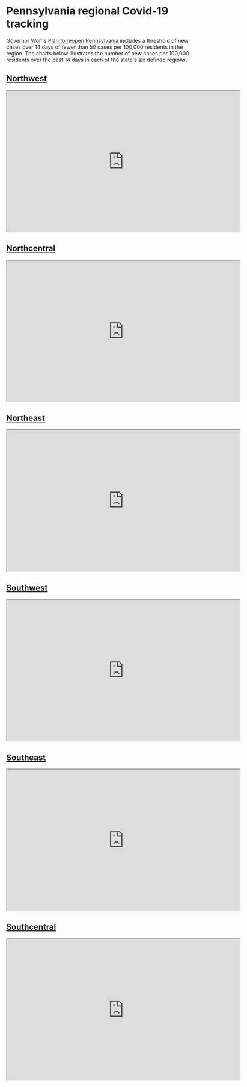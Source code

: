 # Pennsylvania regional Covid-19 tracking

Governor Wolf's [Plan to reopen Pennsylvania](https://www.governor.pa.gov/process-to-reopen-pennsylvania/) includes 
a threshold of new cases over 14 days of fewer than 50 cases per 100,000 residents in the region. The charts below
illustrates the number of new cases per 100,000 residents over the past 14 days in each of the state's six defined 
regions.

## [Northwest](northwest.html)
<iframe src="https://docs.google.com/spreadsheets/d/e/2PACX-1vRUEa-enTZGakPjq1Vi9Su-bZGc2uxAC207L1Pzo6ASRCqBlDrp2Pq5KJOBsVlUdN12c2loh7otY0ng/pubchart?oid=1011393421&amp;format=interactive" width="620px" height="375px"></iframe>

## [Northcentral](northcentral.html)
<iframe src="https://docs.google.com/spreadsheets/d/e/2PACX-1vRUEa-enTZGakPjq1Vi9Su-bZGc2uxAC207L1Pzo6ASRCqBlDrp2Pq5KJOBsVlUdN12c2loh7otY0ng/pubchart?oid=896522970&amp;format=interactive" width="620px" height="375px"></iframe>

## [Northeast](northeast.html)
<iframe src="https://docs.google.com/spreadsheets/d/e/2PACX-1vRUEa-enTZGakPjq1Vi9Su-bZGc2uxAC207L1Pzo6ASRCqBlDrp2Pq5KJOBsVlUdN12c2loh7otY0ng/pubchart?oid=676846551&amp;format=interactive" width="620px" height="375px"></iframe>

## [Southwest](southwest.html)
<iframe src="https://docs.google.com/spreadsheets/d/e/2PACX-1vRUEa-enTZGakPjq1Vi9Su-bZGc2uxAC207L1Pzo6ASRCqBlDrp2Pq5KJOBsVlUdN12c2loh7otY0ng/pubchart?oid=1558591837&amp;format=interactive" width="620px" height="375px"></iframe>

## [Southeast](southeast.html)
<iframe src="https://docs.google.com/spreadsheets/d/e/2PACX-1vRUEa-enTZGakPjq1Vi9Su-bZGc2uxAC207L1Pzo6ASRCqBlDrp2Pq5KJOBsVlUdN12c2loh7otY0ng/pubchart?oid=680458364&amp;format=interactive" width="620px" height="375px"></iframe>

## [Southcentral](southcentral.html)
<iframe src="https://docs.google.com/spreadsheets/d/e/2PACX-1vRUEa-enTZGakPjq1Vi9Su-bZGc2uxAC207L1Pzo6ASRCqBlDrp2Pq5KJOBsVlUdN12c2loh7otY0ng/pubchart?oid=636697494&amp;format=interactive" width="620px" height="375px"></iframe>
